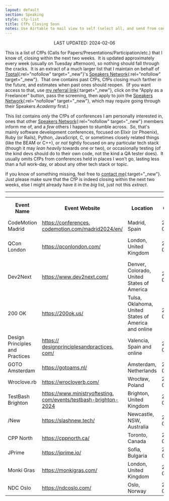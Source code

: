 ```yaml
---
layout: default
section: Speaking
style: cfp-list
title: CfPs Closing Soon
notes: Use Airtable to mail view to self (select all, and send from context menu), copy table from email, remove styling, and update date.
---
```


<center>LAST UPDATED: 2024-02-06</center>

This is a list of CfPs
(Calls for Papers/Presentations/Participation/etc.)
that I know of,
closing within the next two weeks.&nbsp;
It is updated approximately every week
(usually on Tuesday afternoon),
so nothing should fall through the cracks.&nbsp;
It is an extract of a much larger list
that I maintain on behalf of
[Toptal](https://www.toptal.com/#accept-only-candid-coders){:rel="nofollow" target="_new"}'s
[Speakers Network](https://www.toptal.com/community/speakers){:rel="nofollow" target="_new"}.&nbsp;
That one contains past CfPs,
CfPs closing much farther in the future,
and estimates when past ones should reopen.&nbsp;
(If you want access to that, use
[my referral link](https://www.toptal.com/#accept-only-candid-coders){:target="_new"},
click on the “Apply as a Freelancer” button,
pass the screening,
then apply to join the
[Speakers Network](https://www.toptal.com/community/speakers){:rel="nofollow" target="_new"},
which may require going through their Speakers _Academy_ first.)

This list contains _only_
the CfPs of conferences I am personally interested in,
ones that other
[Speakers Network](https://www.toptal.com/community/speakers){:rel="nofollow" target="_new"} members inform me of,
and a _few_ others I happen to stumble across.&nbsp;
So, that's mainly software development conferences,
focused on Elixir (or Phoenix), Ruby (or Rails), Python, JavaScript, C,
or sometimes closely related things
(like the BEAM or C++),
or _not_ tightly focused on any particular tech stack
(though it may _lean heavily_ towards one or two),
or occasionally testing
(of the kind devs should do to their own code,
not the kind a QA tester does).&nbsp;
It usually omits CfPs from conferences
held in places I won't go,
lasting less than a full work-day,
or about any other tech stack or topic.

If you know of something missing, feel free to
[contact me](/contact){:target="_new"}.&nbsp;
Just please make sure that
the CfP is indeed closing within the next two weeks,
else I might already have it in the _big_ list, just not this _extract_.

<hr>

<table>
  <tbody>
    <tr>
      <th>Event Name</th>
      <th>Event Website</th>
      <th>Location</th>
      <th>CFP Close<br>Date</th>
      <th>CFP Close<br>Estimated?</th>
      <th>Event Date</th>
      <th>CFP Link</th>
    </tr>
    <tr>
      <td>CodeMotion Madrid</td>
      <td><a href="https://conferences.codemotion.com/madrid2024/en/" target="_blank">https://conferences.<wbr>codemotion.com/madrid2024/en/</a></td>
      <td>Madrid, Spain</td>
      <td>2024-02-08</td>
      <td></td>
      <td>2024-05-21</td>
      <td><a href="https://sessionize.com/codemotion-madrid-2024/" target="_blank">https://sessionize.com/<wbr>codemotion-madrid-2024/</a></td>
    </tr>
    <tr>
      <td>QCon London</td>
      <td><a href="https://qconlondon.com/" target="_blank">https://qconlondon.com/</a></td>
      <td>London, United Kingdom</td>
      <td>2024-02-08</td>
      <td>⚑</td>
      <td>2024-04-08</td>
      <td><a href="https://docs.google.com/forms/d/e/1FAIpQLSeagtEnnQhXve5TbubBrFgpxSMJa_wosPutqEdQOkNN9TAanQ/viewform" target="_blank">https://docs.google.com/forms/<wbr>d/e/<wbr>1FAIpQLSeagtEnnQhXve5TbubBrFgp<wbr>xSMJa_wosPutqEdQOkNN9TAanQ/<wbr>viewform</a></td>
    </tr>
    <tr>
      <td>Dev2Next</td>
      <td><a href="https://www.dev2next.com/" target="_blank">https://www.dev2next.com/</a></td>
      <td>Denver, Colorado, United States of America</td>
      <td>2024-02-09</td>
      <td></td>
      <td>2024-09-30</td>
      <td><a href="https://www.dev2next.com/cfp" target="_blank">https://www.dev2next.com/cfp</a></td>
    </tr>
    <tr>
      <td>200 OK</td>
      <td><a href="https://200ok.us/" target="_blank">https://200ok.us/</a></td>
      <td>Tulsa, Oklahoma, United States of America and online</td>
      <td>2024-02-10</td>
      <td></td>
      <td>2024-05-17</td>
      <td><a href="https://www.papercall.io/200ok2024" target="_blank">https://www.papercall.io/<wbr>200ok2024</a></td>
    </tr>
    <tr>
      <td>Design Principles and Practices</td>
      <td><a href="https://designprinciplesandpractices.com/" target="_blank">https://<wbr>designprinciplesandpractices.<wbr>com/</a></td>
      <td>Valencia, Spain and online</td>
      <td>2024-02-11</td>
      <td></td>
      <td>2024-03-11</td>
      <td><a href="https://designprinciplesandpractices.com/2024-conference/call-for-papers" target="_blank">https://<wbr>designprinciplesandpractices.<wbr>com/2024-conference/call-for-<wbr>papers</a></td>
    </tr>
    <tr>
      <td>GOTO Amsterdam</td>
      <td><a href="https://gotoams.nl/" target="_blank">https://gotoams.nl/</a></td>
      <td>Amsterdam, Netherlands</td>
      <td>2024-02-11</td>
      <td>⚑</td>
      <td>2024-06-11</td>
      <td><a href="https://airtable.com/shrlIsDUW7wTsPR2x" target="_blank">https://airtable.com/<wbr>shrlIsDUW7wTsPR2x</a></td>
    </tr>
    <tr>
      <td>Wroclove.rb</td>
      <td><a href="https://wrocloverb.com/" target="_blank">https://wrocloverb.com/</a></td>
      <td>Wrocław, Poland</td>
      <td>2024-02-12</td>
      <td>⚑</td>
      <td>2024-04-12</td>
      <td><a href="https://forms.gle/bgTVhWZzjRV74F1x7" target="_blank">https://forms.gle/<wbr>bgTVhWZzjRV74F1x7</a></td>
    </tr>
    <tr>
      <td>TestBash Brighton</td>
      <td><a href="https://www.ministryoftesting.com/events/testbash-brighton-2024" target="_blank">https://www.ministryoftesting.<wbr>com/events/testbash-brighton-<wbr>2024</a></td>
      <td>Brighton, United Kingdom</td>
      <td>2024-02-14</td>
      <td></td>
      <td>2024-09-12</td>
      <td><a href="https://ministryoftesting.typeform.com/to/KxVmnpVs" target="_blank">https://ministryoftesting.<wbr>typeform.com/to/KxVmnpVs</a></td>
    </tr>
    <tr>
      <td>/New</td>
      <td><a href="https://slashnew.tech/" target="_blank">https://slashnew.tech/</a></td>
      <td>Newcastle, NSW, Australia</td>
      <td>2024-02-15</td>
      <td>⚑</td>
      <td>2024-05-15</td>
      <td><a href="https://slashnew.tech/cfp/" target="_blank">https://slashnew.tech/cfp/</a></td>
    </tr>
    <tr>
      <td>CPP North</td>
      <td><a href="https://cppnorth.ca/" target="_blank">https://cppnorth.ca/</a></td>
      <td>Toronto, Canada</td>
      <td>2024-02-15</td>
      <td></td>
      <td>2024-07-21</td>
      <td><a href="https://cppnorth.ca/cfp.html" target="_blank">https://cppnorth.ca/cfp.html</a></td>
    </tr>
    <tr>
      <td>JPrime</td>
      <td><a href="https://jprime.io/" target="_blank">https://jprime.io/</a></td>
      <td>Sofia, Bulgaria</td>
      <td>2024-02-15</td>
      <td></td>
      <td>2024-05-28</td>
      <td><a href="https://jprime.io/cfp" target="_blank">https://jprime.io/cfp</a></td>
    </tr>
    <tr>
      <td>Monki Gras</td>
      <td><a href="https://monkigras.com/" target="_blank">https://monkigras.com/</a></td>
      <td>London, United Kingdom</td>
      <td>2024-02-18</td>
      <td></td>
      <td>2024-03-14</td>
      <td><a href="https://www.papercall.io/monkigras24" target="_blank">https://www.papercall.io/<wbr>monkigras24</a></td>
    </tr>
    <tr>
      <td>NDC Oslo</td>
      <td><a href="https://ndcoslo.com/" target="_blank">https://ndcoslo.com/</a></td>
      <td>Oslo, Norway</td>
      <td>2024-02-18</td>
      <td></td>
      <td>2024-06-12</td>
      <td><a href="https://ndcoslo.com/call-for-papers" target="_blank">https://ndcoslo.com/call-for-<wbr>papers</a></td>
    </tr>
  </tbody>
</table>
